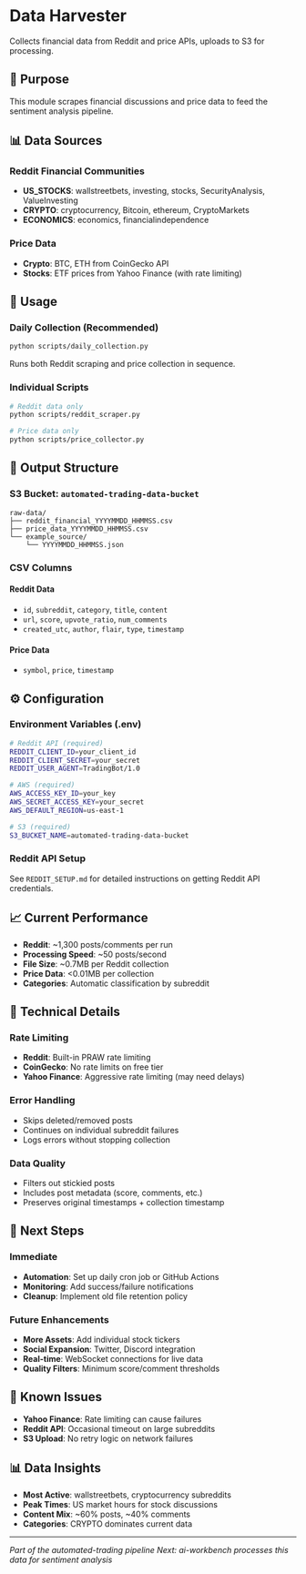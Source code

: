 # Data Harvester

Collects financial data from Reddit and price APIs, uploads to S3 for processing.

## 🎯 Purpose

This module scrapes financial discussions and price data to feed the sentiment analysis pipeline.

## 📊 Data Sources

### Reddit Financial Communities
- **US_STOCKS**: wallstreetbets, investing, stocks, SecurityAnalysis, ValueInvesting
- **CRYPTO**: cryptocurrency, Bitcoin, ethereum, CryptoMarkets  
- **ECONOMICS**: economics, financialindependence

### Price Data
- **Crypto**: BTC, ETH from CoinGecko API
- **Stocks**: ETF prices from Yahoo Finance (with rate limiting)

## 🚀 Usage

### Daily Collection (Recommended)
```bash
python scripts/daily_collection.py
```
Runs both Reddit scraping and price collection in sequence.

### Individual Scripts
```bash
# Reddit data only
python scripts/reddit_scraper.py

# Price data only  
python scripts/price_collector.py
```

## 📁 Output Structure

### S3 Bucket: `automated-trading-data-bucket`
```
raw-data/
├── reddit_financial_YYYYMMDD_HHMMSS.csv
├── price_data_YYYYMMDD_HHMMSS.csv
└── example_source/
    └── YYYYMMDD_HHMMSS.json
```

### CSV Columns

#### Reddit Data
- `id`, `subreddit`, `category`, `title`, `content`
- `url`, `score`, `upvote_ratio`, `num_comments`
- `created_utc`, `author`, `flair`, `type`, `timestamp`

#### Price Data
- `symbol`, `price`, `timestamp`

## ⚙️ Configuration

### Environment Variables (.env)
```bash
# Reddit API (required)
REDDIT_CLIENT_ID=your_client_id
REDDIT_CLIENT_SECRET=your_secret  
REDDIT_USER_AGENT=TradingBot/1.0

# AWS (required)
AWS_ACCESS_KEY_ID=your_key
AWS_SECRET_ACCESS_KEY=your_secret
AWS_DEFAULT_REGION=us-east-1

# S3 (required)
S3_BUCKET_NAME=automated-trading-data-bucket
```

### Reddit API Setup
See `REDDIT_SETUP.md` for detailed instructions on getting Reddit API credentials.

## 📈 Current Performance

- **Reddit**: ~1,300 posts/comments per run
- **Processing Speed**: ~50 posts/second
- **File Size**: ~0.7MB per Reddit collection
- **Price Data**: <0.01MB per collection
- **Categories**: Automatic classification by subreddit

## 🔧 Technical Details

### Rate Limiting
- **Reddit**: Built-in PRAW rate limiting
- **CoinGecko**: No rate limits on free tier
- **Yahoo Finance**: Aggressive rate limiting (may need delays)

### Error Handling
- Skips deleted/removed posts
- Continues on individual subreddit failures
- Logs errors without stopping collection

### Data Quality
- Filters out stickied posts
- Includes post metadata (score, comments, etc.)
- Preserves original timestamps + collection timestamp

## 🎯 Next Steps

### Immediate
- **Automation**: Set up daily cron job or GitHub Actions
- **Monitoring**: Add success/failure notifications
- **Cleanup**: Implement old file retention policy

### Future Enhancements
- **More Assets**: Add individual stock tickers
- **Social Expansion**: Twitter, Discord integration
- **Real-time**: WebSocket connections for live data
- **Quality Filters**: Minimum score/comment thresholds

## 🐛 Known Issues

- **Yahoo Finance**: Rate limiting can cause failures
- **Reddit API**: Occasional timeout on large subreddits
- **S3 Upload**: No retry logic on network failures

## 📊 Data Insights

- **Most Active**: wallstreetbets, cryptocurrency subreddits
- **Peak Times**: US market hours for stock discussions
- **Content Mix**: ~60% posts, ~40% comments
- **Categories**: CRYPTO dominates current data

---

*Part of the automated-trading pipeline*
*Next: ai-workbench processes this data for sentiment analysis*